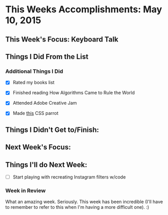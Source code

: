 # This Weeks Accomplishments: May 10, 2015

## This Week's Focus: Keyboard Talk

## Things I Did From the List

### Additional Things I Did

- [x] Rated my books list
- [x] Finished reading How Algorithms Came to Rule the World
- [x] Attended Adobe Creative Jam
- [x] Made [this](http://codepen.io/unax3/pen/OVNddb) CSS parrot


## Things I Didn't Get to/Finish:


## Next Week's Focus:

## Things I'll do Next Week:
- [ ] Start playing with recreating Instagram filters w/code

### Week in Review

What an amazing week. Seriously. This week has been incredible (I'll have to remember to refer to this when I'm having a more difficult one). :)